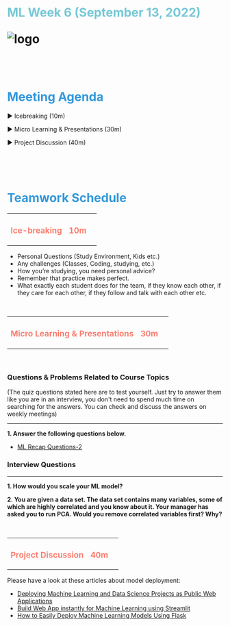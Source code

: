 <h1><strong><span style="color: #77C8D5;">ML Week 6 (September 13, 2022)</strong></span>

![logo](ds_agenda_logo.png)

<br>


<h1><strong><span style="color: #3498DB;">Meeting Agenda</strong></h1></span>

<span class="c16 c30">▶ </span><span
class="c42 c82">Icebreaking (10m)</span><span class="c16 c23"> </span>

<span class="c16 c30">▶ </span><span
class="c42 c82">Micro Learning & Presentations (30m)</span><span class="c46 c42 c48"> </span>


<span class="c30">▶ </span><span class="c46 c48 c42">Project Discussion (40m)</span>

<br>
<br>
<br>

<div style="page-break-after: always;"></div>

<h1><strong><span style="color: #3498DB;">Teamwork Schedule</strong></h1></span>

<table style= "width:100%;">
                <tr>
                <td style="color: #FA8072; text-align:left "><h3><strong><p>Ice-breaking</td>
                <td style="color: #FA8072; text-align:right;"><h3><strong><p>10m</p><td>                </tr>
</table>

- Personal Questions (Study Environment, Kids etc.) 
- Any challenges (Classes, Coding, studying, etc.) 
- How you’re studying, you need personal advice? 
- Remember that practice makes perfect. 
- What exactly each student does for the team, if they know each other, if they care for each other, if they follow and talk with each other etc. 

<br>


<table style= "width:100%;">
                <tr>
                <td style="color: #FA8072; text-align:left "><h3><strong><p>Micro Learning & Presentations</td>
                <td style="color: #FA8072; text-align:right;"><h3><strong><p>30m</p><td>                </tr>
</table>

<br>
<h3><strong>Questions & Problems Related to Course Topics</strong></h4>
(The quiz questions stated here are to test yourself. Just try to answer them like you are in an interview, you don't need to spend much time on searching for the answers. You can check and discuss the answers on weekly meetings)
<hr>


**1. Answer the following questions below.**

   - [ML Recap Questions-2](https://www.objectivequiz.com/objective-questions/computer-science/machine-learning)



<h3><strong>Interview Questions</strong></h4>
<hr>


**1. How would you scale your ML model?**

 

**2. You are given a data set. The data set contains many variables, some of which are highly correlated and you know about it. Your manager has asked you to run PCA. Would you remove correlated variables first? Why?**
 



 

<br>


<table style= "width:100%;">
                <tr>
                <td style="color: #FA8072; text-align:left "><h3><strong><p>Project Discussion</td>
                <td style="color: #FA8072; text-align:right;"><h3><strong><p>40m</p><td>                </tr>
                
</table>

Please have a look at these articles about model deployment:
                  
   - [Deploying Machine Learning and Data Science Projects as Public Web Applications](https://towardsdatascience.com/deploying-machine-learning-and-data-science-projects-as-public-web-applications-3abc91088c11)
   - [Build Web App instantly for Machine Learning using Streamlit](https://www.analyticsvidhya.com/blog/2021/06/build-web-app-instantly-for-machine-learning-using-streamlit/)
   - [How to Easily Deploy Machine Learning Models Using Flask](https://towardsdatascience.com/how-to-easily-deploy-machine-learning-models-using-flask-b95af8fe34d4)

 



